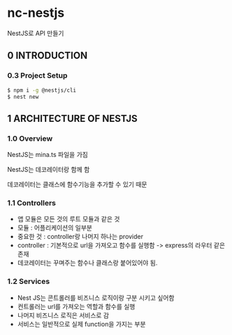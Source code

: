 # nc-nestjs

NestJS로 API 만들기

## 0 INTRODUCTION

### 0.3 Project Setup

```bash
$ npm i -g @nestjs/cli
$ nest new
```

## 1 ARCHITECTURE OF NESTJS

### 1.0 Overview

NestJS는 mina.ts 파일을 가짐

NestJS는 데코레이터랑 함께 함

데코레이터는 클래스에 함수기능을 추가할 수 있기 때문

### 1.1 Controllers

- 앱 모듈은 모든 것의 루트 모듈과 같은 것
- 모듈 : 어플리케이션의 일부분
- 중요한 것 : controller랑 나머지 하나는 provider
- controller : 기본적으로 url을 가져오고 함수를 실행함 -> express의 라우터 같은 존재
- 데코레이터는 꾸며주는 함수나 클래스랑 붙어있어야 됨.

### 1.2 Services

- Nest JS는 콘트롤러를 비즈니스 로직이랑 구분 시키고 싶어함
- 컨트롤러는 url를 가져오는 역할과 함수를 실행
- 나머지 비즈니스 로직은 서비스로 감
- 서비스는 일반적으로 실제 function을 가지는 부분
